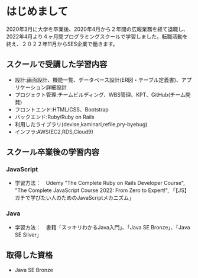 # はじめまして
2020年3月に大学を卒業後、2020年4月から２年間の広報業務を経て退職し、2022年4月より４ヶ月間プログラミングスクールで学習しました。転職活動を終え、２０２２年11月からSES企業で働きます。

## スクールで受講した学習内容
- 設計:画面設計、機能一覧、データベース設計(ER図・テーブル定義書)、アプリケーション詳細設計
- プロジェクト管理:チームビルディング、WBS管理、KPT、GitHub(チーム開発)
- フロントエンド:HTML/CSS、Bootstrap
- バックエンド:Ruby/Ruby on Rails
- 利用したライブラリ(devise,kaminari,refile,pry-byebug)
- インフラ:AWS(EC2,RDS,Cloud9)


## スクール卒業後の学習内容
### JavaScript
- 学習方法：　Udemy "The Complete Ruby on Rails Developer Course", "The Complete JavaScript Course 2022: From Zero to Expert!", 「【JS】ガチで学びたい人のためのJavaScriptメカニズム」 
### Java
- 学習方法：　書籍「スッキリわかるJava入門」、「Java SE Bronze」、「Java SE Silver」

## 取得した資格
- Java SE Bronze
